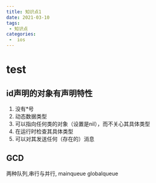 ```yaml
---
title: 知识点1
date: 2021-03-10
tags:
 - 知识点
categories:
 -  ios
---
```


# test

## id声明的对象有声明特性
1. 没有*号
2. 动态数据类型
3. 可以指向任何类的对象（设置是nil），而不关心其具体类型
4. 在运行时检查其具体类型
5. 可以对其发送任何（存在的）消息

## GCD
两种队列,串行与并行, mainqueue globalqueue
